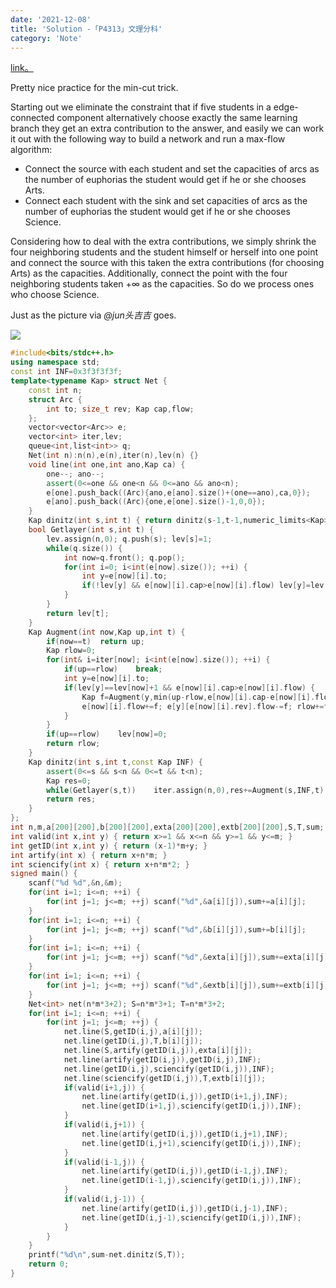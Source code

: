 ```yaml
---
date: '2021-12-08'
title: 'Solution -「P4313」文理分科'
category: 'Note'
---
```


[link。](https://www.luogu.com.cn/problem/P4313)

Pretty nice practice for the min-cut trick.

Starting out we eliminate the constraint that if five students in a edge-connected component alternatively choose exactly the same learning branch they get an extra contribution to the answer, and easily we can work it out with the following way to build a network and run a max-flow algorithm:

- Connect the source with each student and set the capacities of arcs as the number of euphorias the student would get if he or she chooses Arts. 
- Connect each student with the sink and set capacities of arcs as the number of euphorias the student would get if he or she chooses Science.

Considering how to deal with the extra contributions, we simply shrink the four neighboring students and the student himself or herself into one point and connect the source with this taken the extra contributions (for choosing Arts) as the capacities. Additionally, connect the point with the four neighboring students taken $+\infty$ as the capacities. So do we process ones who choose Science.

Just as the picture via *@jun头吉吉* goes.

![](https://cdn.luogu.com.cn/upload/image_hosting/d2c6o2gz.png)

```cpp
#include<bits/stdc++.h>
using namespace std;
const int INF=0x3f3f3f3f;
template<typename Kap> struct Net {
	const int n;
	struct Arc {
		int to; size_t rev; Kap cap,flow;
	};
	vector<vector<Arc>> e;
	vector<int> iter,lev;
	queue<int,list<int>> q;
	Net(int n):n(n),e(n),iter(n),lev(n) {}
	void line(int one,int ano,Kap ca) {
		one--; ano--;
		assert(0<=one && one<n && 0<=ano && ano<n);
		e[one].push_back((Arc){ano,e[ano].size()+(one==ano),ca,0});
		e[ano].push_back((Arc){one,e[one].size()-1,0,0});
	}
	Kap dinitz(int s,int t) { return dinitz(s-1,t-1,numeric_limits<Kap>::max()); }
	bool Getlayer(int s,int t) {
		lev.assign(n,0); q.push(s); lev[s]=1;
		while(q.size()) {
			int now=q.front(); q.pop();
			for(int i=0; i<int(e[now].size()); ++i) {
				int y=e[now][i].to;
				if(!lev[y] && e[now][i].cap>e[now][i].flow)	lev[y]=lev[now]+1,q.push(y);
			}
		}
		return lev[t];
	}
	Kap Augment(int now,Kap up,int t) {
		if(now==t)	return up;
		Kap rlow=0;
		for(int& i=iter[now]; i<int(e[now].size()); ++i) {
			if(up==rlow)	break;
			int y=e[now][i].to;
			if(lev[y]==lev[now]+1 && e[now][i].cap>e[now][i].flow) {
				Kap f=Augment(y,min(up-rlow,e[now][i].cap-e[now][i].flow),t);
				e[now][i].flow+=f; e[y][e[now][i].rev].flow-=f; rlow+=f;
			}
		}
		if(up==rlow)	lev[now]=0;
		return rlow;
	}
	Kap dinitz(int s,int t,const Kap INF) {
		assert(0<=s && s<n && 0<=t && t<n);
		Kap res=0;
		while(Getlayer(s,t))	iter.assign(n,0),res+=Augment(s,INF,t);
		return res;
	}
};
int n,m,a[200][200],b[200][200],exta[200][200],extb[200][200],S,T,sum;
int valid(int x,int y) { return x>=1 && x<=n && y>=1 && y<=m; }
int getID(int x,int y) { return (x-1)*m+y; }
int artify(int x) { return x+n*m; }
int sciencify(int x) { return x+n*m*2; }
signed main() {
	scanf("%d %d",&n,&m);
	for(int i=1; i<=n; ++i) {
		for(int j=1; j<=m; ++j)	scanf("%d",&a[i][j]),sum+=a[i][j];
	}
	for(int i=1; i<=n; ++i) {
		for(int j=1; j<=m; ++j)	scanf("%d",&b[i][j]),sum+=b[i][j];
	}
	for(int i=1; i<=n; ++i) {
		for(int j=1; j<=m; ++j)	scanf("%d",&exta[i][j]),sum+=exta[i][j];
	}
	for(int i=1; i<=n; ++i) {
		for(int j=1; j<=m; ++j)	scanf("%d",&extb[i][j]),sum+=extb[i][j];
	}
	Net<int> net(n*m*3+2); S=n*m*3+1; T=n*m*3+2;
	for(int i=1; i<=n; ++i) {
		for(int j=1; j<=m; ++j) {
			net.line(S,getID(i,j),a[i][j]);
			net.line(getID(i,j),T,b[i][j]);
			net.line(S,artify(getID(i,j)),exta[i][j]);
			net.line(artify(getID(i,j)),getID(i,j),INF);
			net.line(getID(i,j),sciencify(getID(i,j)),INF);
			net.line(sciencify(getID(i,j)),T,extb[i][j]);
			if(valid(i+1,j)) {
				net.line(artify(getID(i,j)),getID(i+1,j),INF);
				net.line(getID(i+1,j),sciencify(getID(i,j)),INF);
			}
			if(valid(i,j+1)) {
				net.line(artify(getID(i,j)),getID(i,j+1),INF);
				net.line(getID(i,j+1),sciencify(getID(i,j)),INF);
			}
			if(valid(i-1,j)) {
				net.line(artify(getID(i,j)),getID(i-1,j),INF);
				net.line(getID(i-1,j),sciencify(getID(i,j)),INF);
			}
			if(valid(i,j-1)) {
				net.line(artify(getID(i,j)),getID(i,j-1),INF);
				net.line(getID(i,j-1),sciencify(getID(i,j)),INF);
			}
		}
	}
	printf("%d\n",sum-net.dinitz(S,T));
	return 0;
}
```